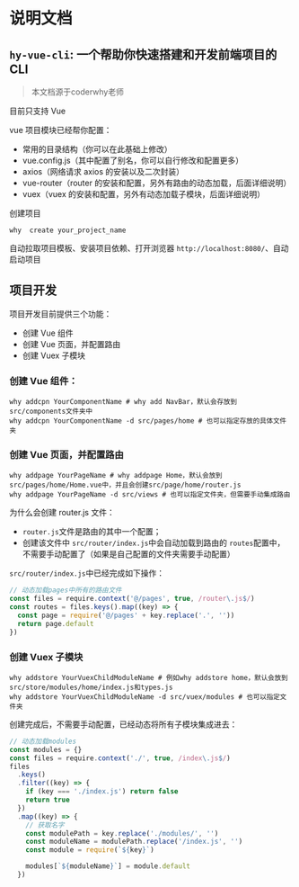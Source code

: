 # 说明文档

## `hy-vue-cli`: 一个帮助你快速搭建和开发前端项目的 CLI
> 本文档源于coderwhy老师

目前只支持 Vue

vue 项目模块已经帮你配置：

- 常用的目录结构（你可以在此基础上修改）
- vue.config.js（其中配置了别名，你可以自行修改和配置更多）
- axios（网络请求 axios 的安装以及二次封装）
- vue-router（router 的安装和配置，另外有路由的动态加载，后面详细说明）
- vuex（vuex 的安装和配置，另外有动态加载子模块，后面详细说明）

创建项目

```shell
why  create your_project_name
```

自动拉取项目模板、安装项目依赖、打开浏览器 `http://localhost:8080/`、自动启动项目

## 项目开发

项目开发目前提供三个功能：

- 创建 Vue 组件
- 创建 Vue 页面，并配置路由
- 创建 Vuex 子模块

### 创建 Vue 组件：

```shell
why addcpn YourComponentName # why add NavBar，默认会存放到src/components文件夹中
why addcpn YourComponentName -d src/pages/home # 也可以指定存放的具体文件夹
```

### 创建 Vue 页面，并配置路由

```shell
why addpage YourPageName # why addpage Home，默认会放到src/pages/home/Home.vue中，并且会创建src/page/home/router.js
why addpage YourPageName -d src/views # 也可以指定文件夹，但需要手动集成路由
```

为什么会创建 router.js 文件：

- `router.js`文件是路由的其中一个配置；
- 创建该文件中 `src/router/index.js`中会自动加载到路由的 `routes`配置中，不需要手动配置了（如果是自己配置的文件夹需要手动配置）

`src/router/index.js`中已经完成如下操作：

```js
// 动态加载pages中所有的路由文件
const files = require.context('@/pages', true, /router\.js$/)
const routes = files.keys().map((key) => {
  const page = require('@/pages' + key.replace('.', ''))
  return page.default
})
```

### 创建 Vuex 子模块

```shell
why addstore YourVuexChildModuleName # 例如why addstore home，默认会放到src/store/modules/home/index.js和types.js
why addstore YourVuexChildModuleName -d src/vuex/modules # 也可以指定文件夹
```

创建完成后，不需要手动配置，已经动态将所有子模块集成进去：

```js
// 动态加载modules
const modules = {}
const files = require.context('./', true, /index\.js$/)
files
  .keys()
  .filter((key) => {
    if (key === './index.js') return false
    return true
  })
  .map((key) => {
    // 获取名字
    const modulePath = key.replace('./modules/', '')
    const moduleName = modulePath.replace('/index.js', '')
    const module = require(`${key}`)

    modules[`${moduleName}`] = module.default
  })
```
